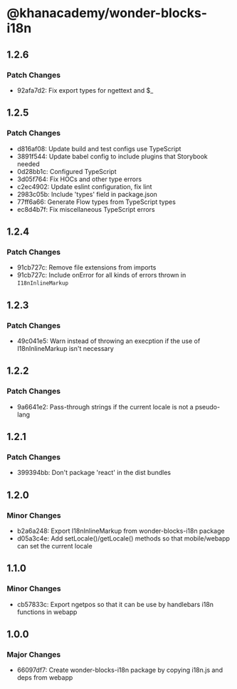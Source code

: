 # @khanacademy/wonder-blocks-i18n

## 1.2.6

### Patch Changes

-   92afa7d2: Fix export types for ngettext and \$\_

## 1.2.5

### Patch Changes

-   d816af08: Update build and test configs use TypeScript
-   3891f544: Update babel config to include plugins that Storybook needed
-   0d28bb1c: Configured TypeScript
-   3d05f764: Fix HOCs and other type errors
-   c2ec4902: Update eslint configuration, fix lint
-   2983c05b: Include 'types' field in package.json
-   77ff6a66: Generate Flow types from TypeScript types
-   ec8d4b7f: Fix miscellaneous TypeScript errors

## 1.2.4

### Patch Changes

-   91cb727c: Remove file extensions from imports
-   91cb727c: Include onError for all kinds of errors thrown in `I18nInlineMarkup`

## 1.2.3

### Patch Changes

-   49c041e5: Warn instead of throwing an execption if the use of I18nInlineMarkup isn't necessary

## 1.2.2

### Patch Changes

-   9a6641e2: Pass-through strings if the current locale is not a pseudo-lang

## 1.2.1

### Patch Changes

-   399394bb: Don't package 'react' in the dist bundles

## 1.2.0

### Minor Changes

-   b2a6a248: Export I18nInlineMarkup from wonder-blocks-i18n package
-   d05a3c4e: Add setLocale()/getLocale() methods so that mobile/webapp can set the current locale

## 1.1.0

### Minor Changes

-   cb57833c: Export ngetpos so that it can be use by handlebars i18n functions in webapp

## 1.0.0

### Major Changes

-   66097df7: Create wonder-blocks-i18n package by copying i18n.js and deps from webapp
